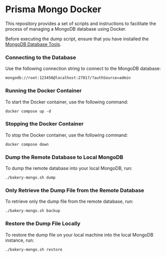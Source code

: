 # Prisma Mongo Docker

This repository provides a set of scripts and instructions to facilitate the process of managing a MongoDB database using Docker.

Before executing the dump script, ensure that you have installed the [MongoDB Database Tools](https://www.mongodb.com/docs/database-tools/installation/installation/).

### Connecting to the Database
Use the following connection string to connect to the MongoDB database:
```
mongodb://root:123456@localhost:27017/?authSource=admin
```

### Running the Docker Container
To start the Docker container, use the following command:
```
docker compose up -d
```

### Stopping the Docker Container
To stop the Docker container, use the following command:
```
docker compose down
```

### Dump the Remote Database to Local MongoDB
To dump the remote database into your local MongoDB, run:
```
./bakery-mongo.sh dump
```

### Only Retrieve the Dump File from the Remote Database
To retrieve only the dump file from the remote database, run:
```
./bakery-mongo.sh backup
```

### Restore the Dump File Locally
To restore the dump file on your local machine into the local MongoDB instance, run:
```
./bakery-mongo.sh restore
```
